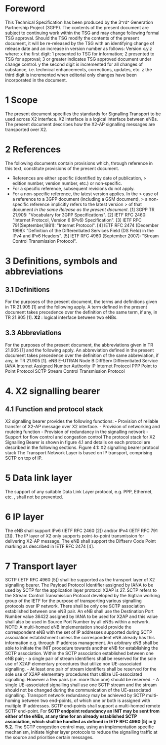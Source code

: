 # Foreword
This Technical Specification has been produced by the 3^rd^ Generation
Partnership Project (3GPP).
The contents of the present document are subject to continuing work within the
TSG and may change following formal TSG approval. Should the TSG modify the
contents of the present document, it will be re-released by the TSG with an
identifying change of release date and an increase in version number as
follows:
Version x.y.z
where:
x the first digit:
1 presented to TSG for information;
2 presented to TSG for approval;
3 or greater indicates TSG approved document under change control.
y the second digit is incremented for all changes of substance, i.e. technical
enhancements, corrections, updates, etc.
z the third digit is incremented when editorial only changes have been
incorporated in the document.
# 1 Scope
The present document specifies the standards for Signalling Transport to be
used across X2 interface. X2 interface is a logical interface between eNBs.
The present document describes how the X2-AP signalling messages are
transported over X2.
# 2 References
The following documents contain provisions which, through reference in this
text, constitute provisions of the present document.
  * References are either specific (identified by date of publication, > edition number, version number, etc.) or non‑specific.
  * For a specific reference, subsequent revisions do not apply.
  * For a non-specific reference, the latest version applies. In the > case of a reference to a 3GPP document (including a GSM document), > a non-specific reference implicitly refers to the latest version > of that document _in the same Release as the present document_.
[1] 3GPP TR 21.905: \"Vocabulary for 3GPP Specifications\".
[2] IETF RFC 2460: \"Internet Protocol, Version 6 (IPv6) Specification\".
[3] IETF RFC 791(September,1981): \"Internet Protocol\".
[4] IETF RFC 2474 (December 1998): \"Definition of the Differentiated Services
Field (DS Field) in the IPv4 and IPv6 Headers\".
[5] IETF RFC 4960 (September 2007): \"Stream Control Transmission Protocol\".
# 3 Definitions, symbols and abbreviations
## 3.1 Definitions
For the purposes of the present document, the terms and definitions given in
TR 21.905 [1] and the following apply. A term defined in the present document
takes precedence over the definition of the same term, if any, in TR 21.905
[1].
**X2** : logical interface between two eNBs.
## 3.3 Abbreviations
For the purposes of the present document, the abbreviations given in TR 21.905
[1] and the following apply. An abbreviation defined in the present document
takes precedence over the definition of the same abbreviation, if any, in TR
21.905 [1].
eNB E-UTRAN Node B
DiffServ Differentiated Service
IANA Internet Assigned Number Authority
IP Internet Protocol
PPP Point to Point Protocol
SCTP Stream Control Transmission Protocol
# 4\. X2 signalling bearer
## 4.1 Function and protocol stack
X2 signalling bearer provides the following functions:
\- Provision of reliable transfer of X2-AP message over X2 interface.
\- Provision of networking and routeing function
\- Provision of redundancy in the signalling network
\- Support for flow control and congestion control
The protocol stack for X2 Signalling Bearer is shown in figure 4.1 and details
on each protocol are described in the following sections.
Figure 4.1: X2 signalling bearer protocol stack
The Transport Network Layer is based on IP transport, comprising SCTP on top
of IP.
# 5 Data link layer
The support of any suitable Data Link Layer protocol, e.g. PPP, Ethernet, etc.
, shall not be prevented.
# 6 IP layer
The eNB shall support IPv6 (IETF RFC 2460 [2]) and/or IPv4 (IETF RFC 791 [3]).
The IP layer of X2 only supports point-to-point transmission for delivering
X2-AP message.
The eNB shall support the Diffserv Code Point marking as described in IETF RFC
2474 [4].
# 7 Transport layer
SCTP (IETF RFC 4960 [5]) shall be supported as the transport layer of X2
signalling bearer. The Payload Protocol Identifier assigned by IANA to be used
by SCTP for the application layer protocol X2AP is 27.
SCTP refers to the Stream Control Transmission Protocol developed by the
Sigtran working group of the IETF for the purpose of transporting various
signalling protocols over IP network.
There shall be only one SCTP association established between one eNB pair. An
eNB shall use the Destination Port Number value 36422 assigned by IANA to be
used for X2AP and this value shall also be used in Source Port Number by all
eNBs within a network.
NOTE: A multi-homed eNB implementation should provide the correspondent eNB
with the set of IP addresses supported during SCTP association establishment
unless the correspondent eNB already has this information e.g. through IP
address management.
An arbitrary eNB shall be able to initiate the INIT procedure towards another
eNB for establishing the SCTP association.
Within the SCTP association established between one eNB pair;
\- a single pair of stream identifiers shall be reserved for the sole use of
X2AP elementary procedures that utilize non UE-associated signalling.
\- At least one pair of stream identifiers shall be reserved for the sole use
of X2AP elementary procedures that utilize UE-associated signalling. However a
few pairs (i.e. more than one) should be reserved.
\- A single UE-associated signalling shall use one SCTP stream and the stream
should not be changed during the communication of the UE-associated
signalling.
Transport network redundancy may be achieved by SCTP multi-homing between two
end-points, of which one or both is assigned with multiple IP addresses. SCTP
end-points shall support a multi-homed remote SCTP end-point. For **SCTP
endpoint redundancy an INIT may be sent from either of the eNBs, at any time
for an already established SCTP association, which shall be handled as defined
in IETF RFC 4960 [5] in § 5.2.**
The SCTP congestion control may, using an implementation specific mechanism,
initiate higher layer protocols to reduce the signalling traffic at the source
and prioritise certain messages.
#